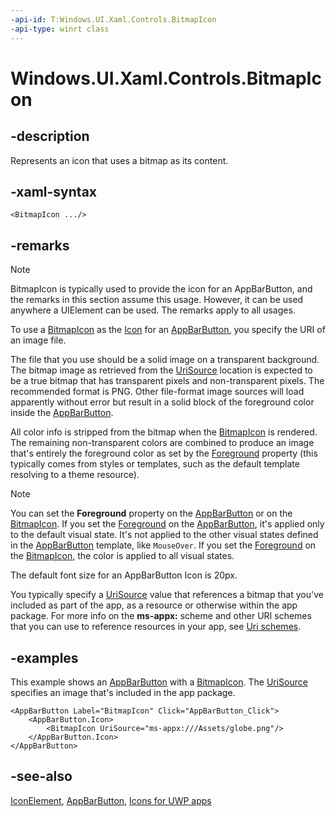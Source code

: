 ```yaml
---
-api-id: T:Windows.UI.Xaml.Controls.BitmapIcon
-api-type: winrt class
---
```


<!-- Class syntax.
public class BitmapIcon : Windows.UI.Xaml.Controls.IconElement, Windows.UI.Xaml.Controls.IBitmapIcon
-->

# Windows.UI.Xaml.Controls.BitmapIcon

## -description
Represents an icon that uses a bitmap as its content.

## -xaml-syntax
```xaml
<BitmapIcon .../>
```


## -remarks

> [!NOTE]
> BitmapIcon is typically used to provide the icon for an AppBarButton, and the remarks in this section assume this usage. However, it can be used anywhere a UIElement can be used. The remarks apply to all usages.

To use a [BitmapIcon](bitmapicon.md) as the [Icon](appbarbutton_icon.md) for an [AppBarButton](appbarbutton.md), you specify the URI of an image file.

The file that you use should be a solid image on a transparent background. The bitmap image as retrieved from the [UriSource](bitmapicon_urisource.md) location is expected to be a true bitmap that has transparent pixels and non-transparent pixels. The recommended format is PNG. Other file-format image sources will load apparently without error but result in a solid block of the foreground color inside the [AppBarButton](appbarbutton.md).

All color info is stripped from the bitmap when the [BitmapIcon](bitmapicon.md) is rendered. The remaining non-transparent colors are combined to produce an image that's entirely the foreground color as set by the [Foreground](iconelement_foreground.md) property (this typically comes from styles or templates, such as the default template resolving to a theme resource).

> [!NOTE]
> You can set the **Foreground** property on the [AppBarButton](appbarbutton.md) or on the [BitmapIcon](bitmapicon.md). If you set the [Foreground](control_foreground.md) on the [AppBarButton](appbarbutton.md), it's applied only to the default visual state. It's not applied to the other visual states defined in the [AppBarButton](appbarbutton.md) template, like `MouseOver`. If you set the [Foreground](iconelement_foreground.md) on the [BitmapIcon](bitmapicon.md), the color is applied to all visual states.

The default font size for an AppBarButton Icon is 20px.

You typically specify a [UriSource](bitmapicon_urisource.md) value that references a bitmap that you've included as part of the app, as a resource or otherwise within the app package. For more info on the **ms-appx:** scheme and other URI schemes that you can use to reference resources in your app, see [Uri schemes](http://msdn.microsoft.com/library/f3b3ae74-aaea-4f00-8f0a-4c231b8745af).

## -examples
This example shows an [AppBarButton](appbarbutton.md) with a [BitmapIcon](bitmapicon.md). The [UriSource](bitmapicon_urisource.md) specifies an image that's included in the app package.

```xaml
<AppBarButton Label="BitmapIcon" Click="AppBarButton_Click">
    <AppBarButton.Icon>
        <BitmapIcon UriSource="ms-appx:///Assets/globe.png"/>
    </AppBarButton.Icon>
</AppBarButton>
```


## -see-also
[IconElement](iconelement.md), [AppBarButton](appbarbutton.md), [Icons for UWP apps](https://docs.microsoft.com/windows/uwp/style/icons)
